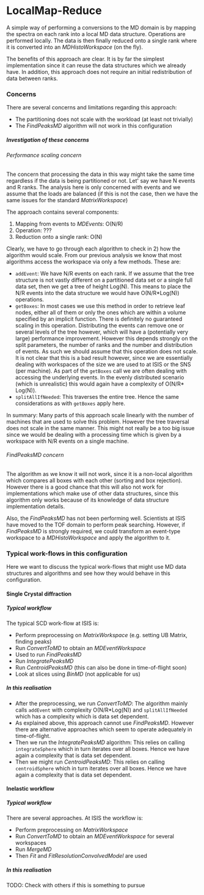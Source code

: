 # LocalMap-Reduce

A simple way of performing a conversions to the MD domain is by mapping the spectra
on each rank into a local MD data structure. Operations are performed locally.
The data is then finally reduced onto a single rank where it is converted into
an *MDHistoWorkspace* (on the fly).

The benefits of this approach are clear. It is by far the simplest implementation
since it can reuse the data structures which we already have. In addition, this
approach does not require an initial redistribution of data between ranks.

### Concerns

There are several concerns and limitations regarding this approach:
* The partitioning does not scale with the workload (at least not trivially)
* The *FindPeaksMD* algorithm will not work in this configuration

##### Investigation of these concerns

###### Performance scaling concern

The concern that processing the data in this way might take the same time
regardless if the data is being partitioned or not. Let' say we have N events
and R ranks. The analysis here is only concerned with events and we assume that
the loads are balanced (if this is not the case, then we have the same issues
for the standard *MatrixWorkspace*)

The approach contains several components:
1. Mapping from events to *MDEvents*: O(N/R)
2. Operation: ???
3. Reduction onto a single rank: O(N)

Clearly, we have to go through each algorithm to check in 2) how the algorithm
would scale. From our previous analysis we know that most algorithms access
the workspace via only a few methods. These are:
* `addEvent`: We have N/R events on each rank. If we assume that the tree structure
is not vastly different on a partitioned data set or a single full data set, then
we get a tree of height Log(N). This means to place the N/R events into the
data structure we would have O(N/R*Log(N)) operations.
* `getBoxes`: In most cases we use this method in order to retrieve leaf nodes, either
all of them or only the ones which are within a volume specified by an implicit function.
There is definitely no guaranteed scaling in this operation. Distributing the
events can remove one or several levels of the tree however, which will have a (potentially very large) performance improvement. However this depends strongly on the split parameters, the number of ranks and the number and distribution of events. As such we should
assume that this operation does not scale. It is not clear that this is
a bad result however, since we are essentially dealing with workspaces of the
size we are used to at ISIS or the SNS (per machine). As part of the `getBoxes`
call we are often dealing with accessing the underlying events. In the evenly
distributed scenario (which is unrealistic) this would again have a complexity of O(N/R* Log(N)).  
* `splitAllIfNeeded`: This traverses the entire tree. Hence the same considerations
  as with `getBoxes` apply here.

In summary: Many parts of this approach scale linearly with the number of machines
that are used to solve this problem. However the tree traversal does not scale in the
same manner. This might not really be a too big issue since we would be dealing
with a processing time which is given by a workspace with N/R events on a single machine.

###### FindPeaksMD concern

The algorithm as we know it will not work, since it is a non-local algorithm
which compares all boxes with each other (sorting and box rejection). However
there is a good  chance that this will also not work for implementations which
make use of other data structures, since this algorithm only works because of
its knowledge of data structure implementation details.

Also, the *FindPeaksMD* has not been performing well. Scientists at ISIS have
moved to the TOF domain to perform peak searching. However, if *FindPeaksMD*
is strongly required, we could transform an event-type workspace to a
*MDHistoWorkspace* and apply the algorithm to it.

### Typical work-flows in this configuration

Here we want to discuss the typical work-flows that might use MD data structures
and algorithms and see how they would behave in this configuration.

#### Single Crystal diffraction

##### Typical workflow

The typical SCD work-flow at ISIS is:
* Perform preprocessing on *MatrixWorkspace* (e.g. setting UB Matrix, finding peaks)
* Run *ConvertToMD* to obtain an *MDEventWorkspace*
* Used to run *FindPeaksMD*
* Run *IntegratePeaksMD*
* Run *CentroidPeaksMD* (this can also be done in time-of-flight soon)
* Look at slices using *BinMD* (not applicable for us)

##### In this realisation

* After the preprocessing, we run *ConvertToMD*: The algorithm mainly calls `addEvent`
  with complexity O(N/R*Log(N)) and `splitAllIfNeeded` which has a complexity which
  is data set dependent.
* As explained above, this approach cannot use *FindPeaksMD*. However there are alternative
approaches which seem to operate adequately in time-of-flight.
* Then we run the *IntegratePeaksMD* algorithm: This relies on calling `integrateSphere` which in turn iterates over all boxes. Hence we have again a complexity that is data set dependent.
* Then we might run *CentroidPeaksMD*: This relies on calling `centroidSphere` which in turn
iterates over all boxes. Hence we have again a complexity that is data set dependent.

#### Inelastic workflow

##### Typical workflow

There are several approaches. At ISIS the workflow is:

* Perform preprocessing on *MatrixWorkspace*
* Run *ConvertToMD* to obtain an *MDEventWorkspace* for several workspaces
* Run *MergeMD*
* Then *Fit* and *FitResolutionConvolvedModel* are used

##### In this realisation

TODO: Check with others if this is something to pursue
